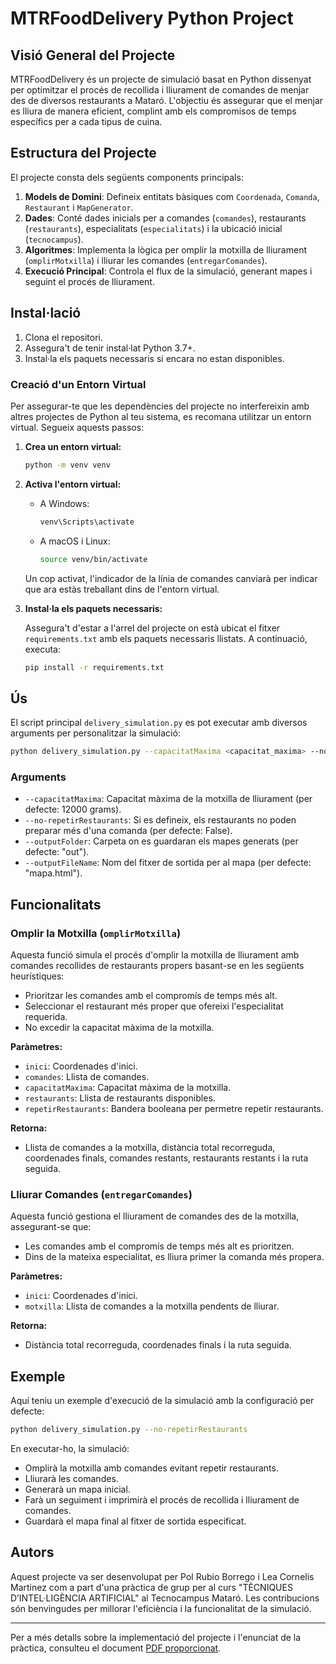 # MTRFoodDelivery Python Project

## Visió General del Projecte

MTRFoodDelivery és un projecte de simulació basat en Python dissenyat per optimitzar el procés de recollida i lliurament de comandes de menjar des de diversos restaurants a Mataró. L'objectiu és assegurar que el menjar es lliura de manera eficient, complint amb els compromisos de temps específics per a cada tipus de cuina.

## Estructura del Projecte

El projecte consta dels següents components principals:

1. **Models de Domini**: Defineix entitats bàsiques com `Coordenada`, `Comanda`, `Restaurant` i `MapGenerator`.
2. **Dades**: Conté dades inicials per a comandes (`comandes`), restaurants (`restaurants`), especialitats (`especialitats`) i la ubicació inicial (`tecnocampus`).
3. **Algoritmes**: Implementa la lògica per omplir la motxilla de lliurament (`omplirMotxilla`) i lliurar les comandes (`entregarComandes`).
4. **Execució Principal**: Controla el flux de la simulació, generant mapes i seguint el procés de lliurament.

## Instal·lació

1. Clona el repositori.
2. Assegura't de tenir instal·lat Python 3.7+.
3. Instal·la els paquets necessaris si encara no estan disponibles.

### Creació d'un Entorn Virtual

Per assegurar-te que les dependències del projecte no interfereixin amb altres projectes de Python al teu sistema, es recomana utilitzar un entorn virtual. Segueix aquests passos:

1. **Crea un entorn virtual:**

    ```bash
    python -m venv venv

2. **Activa l'entorn virtual:**

     - A Windows:

         ```bash
         venv\Scripts\activate
         ```

     - A macOS i Linux:

         ```bash
         source venv/bin/activate
         ```

     Un cop activat, l'indicador de la línia de comandes canviarà per indicar que ara estàs treballant dins de l'entorn virtual.

3. **Instal·la els paquets necessaris:**

     Assegura't d'estar a l'arrel del projecte on està ubicat el fitxer `requirements.txt` amb els paquets necessaris llistats. A continuació, executa:

     ```bash
     pip install -r requirements.txt

## Ús

El script principal `delivery_simulation.py` es pot executar amb diversos arguments per personalitzar la simulació:

```bash
python delivery_simulation.py --capacitatMaxima <capacitat_maxima> --no-repetirRestaurants --outputFolder <carpeta> --outputFileName <nom_fitxer>
```

### Arguments

- `--capacitatMaxima`: Capacitat màxima de la motxilla de lliurament (per defecte: 12000 grams).
- `--no-repetirRestaurants`: Si es defineix, els restaurants no poden preparar més d'una comanda (per defecte: False).
- `--outputFolder`: Carpeta on es guardaran els mapes generats (per defecte: "out").
- `--outputFileName`: Nom del fitxer de sortida per al mapa (per defecte: "mapa.html").

## Funcionalitats

### Omplir la Motxilla (`omplirMotxilla`)

Aquesta funció simula el procés d'omplir la motxilla de lliurament amb comandes recollides de restaurants propers basant-se en les següents heurístiques:
- Prioritzar les comandes amb el compromís de temps més alt.
- Seleccionar el restaurant més proper que ofereixi l'especialitat requerida.
- No excedir la capacitat màxima de la motxilla.

**Paràmetres:**
- `inici`: Coordenades d'inici.
- `comandes`: Llista de comandes.
- `capacitatMaxima`: Capacitat màxima de la motxilla.
- `restaurants`: Llista de restaurants disponibles.
- `repetirRestaurants`: Bandera booleana per permetre repetir restaurants.

**Retorna:**
- Llista de comandes a la motxilla, distància total recorreguda, coordenades finals, comandes restants, restaurants restants i la ruta seguida.

### Lliurar Comandes (`entregarComandes`)

Aquesta funció gestiona el lliurament de comandes des de la motxilla, assegurant-se que:
- Les comandes amb el compromís de temps més alt es prioritzen.
- Dins de la mateixa especialitat, es lliura primer la comanda més propera.

**Paràmetres:**
- `inici`: Coordenades d'inici.
- `motxilla`: Llista de comandes a la motxilla pendents de lliurar.

**Retorna:**
- Distància total recorreguda, coordenades finals i la ruta seguida.

## Exemple

Aquí teniu un exemple d'execució de la simulació amb la configuració per defecte:

```bash
python delivery_simulation.py --no-repetirRestaurants
```

En executar-ho, la simulació:
- Omplirà la motxilla amb comandes evitant repetir restaurants.
- Lliurarà les comandes.
- Generarà un mapa inicial.
- Farà un seguiment i imprimirà el procés de recollida i lliurament de comandes.
- Guardarà el mapa final al fitxer de sortida especificat.

## Autors

Aquest projecte va ser desenvolupat per Pol Rubio Borrego i Lea Cornelis Martinez com a part d'una pràctica de grup per al curs "TÈCNIQUES D’INTEL·LIGÈNCIA ARTIFICIAL" al Tecnocampus Mataró. Les contribucions són benvingudes per millorar l'eficiència i la funcionalitat de la simulació.

---

Per a més detalls sobre la implementació del projecte i l'enunciat de la pràctica, consulteu el document [PDF proporcionat](practica2_2024.pdf).
